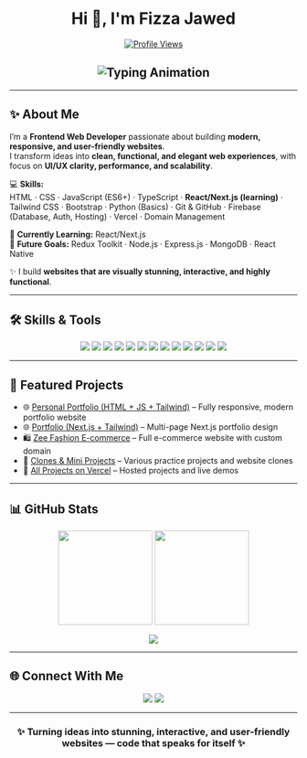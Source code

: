 <!-- My profile README for fizzajawed85 -->

<h1 align="center">Hi 👋, I'm Fizza Jawed</h1>

<p align="center">
  <a href="https://github.com/fizzajawed85">
    <img alt="Profile Views" src="https://komarev.com/ghpvc/?username=fizzajawed85&color=00008B&style=flat-square">
  </a>
</p>

<h2 align="center">
  <img src="https://readme-typing-svg.herokuapp.com?font=Fira+Code&weight=600&size=25&duration=2500&pause=1000&color=00008B&center=true&vCenter=true&width=600&lines=💻+FRONTEND+WEB+DEVELOPER;⚡+REACT+%2F+NEXT.JS+LEARNER;✨+CRAFTING+ELEGANT+WEBSITES" alt="Typing Animation" />
</h2>

---

## ✨ About Me
I’m a **Frontend Web Developer** passionate about building **modern, responsive, and user-friendly websites**.  
I transform ideas into **clean, functional, and elegant web experiences**, with focus on **UI/UX clarity, performance, and scalability**.  

💻 **Skills:**  
HTML · CSS · JavaScript (ES6+) · TypeScript · **React/Next.js (learning)** · Tailwind CSS · Bootstrap · Python (Basics) · Git & GitHub · Firebase (Database, Auth, Hosting) · Vercel · Domain Management  

🌱 **Currently Learning:** React/Next.js  
🎯 **Future Goals:** Redux Toolkit · Node.js · Express.js · MongoDB · React Native  

✨ I build **websites that are visually stunning, interactive, and highly functional**.

---

## 🛠️ Skills & Tools

<p align="center">
  <img src="https://img.shields.io/badge/HTML5-E34F26?style=for-the-badge&logo=html5&logoColor=white"/>
  <img src="https://img.shields.io/badge/CSS3-1572B6?style=for-the-badge&logo=css3&logoColor=white"/>
  <img src="https://img.shields.io/badge/JavaScript-ES6-F7DF1E?style=for-the-badge&logo=javascript&logoColor=black"/>
  <img src="https://img.shields.io/badge/TypeScript-3178C6?style=for-the-badge&logo=typescript&logoColor=white"/>
  <img src="https://img.shields.io/badge/React-20232A?style=for-the-badge&logo=react&logoColor=61DAFB"/>
  <img src="https://img.shields.io/badge/Next.js-000000?style=for-the-badge&logo=nextdotjs&logoColor=white"/>
  <img src="https://img.shields.io/badge/Tailwind_CSS-06B6D4?style=for-the-badge&logo=tailwindcss&logoColor=white"/>
  <img src="https://img.shields.io/badge/Bootstrap-563D7C?style=for-the-badge&logo=bootstrap&logoColor=white"/>
  <img src="https://img.shields.io/badge/Python-3776AB?style=for-the-badge&logo=python&logoColor=white"/>
  <img src="https://img.shields.io/badge/Git-F05032?style=for-the-badge&logo=git&logoColor=white"/>
  <img src="https://img.shields.io/badge/GitHub-181717?style=for-the-badge&logo=github&logoColor=white"/>
  <img src="https://img.shields.io/badge/Firebase-FFCA28?style=for-the-badge&logo=firebase&logoColor=black"/>
  <img src="https://img.shields.io/badge/Vercel-000000?style=for-the-badge&logo=vercel&logoColor=white"/>
</p>

---

## 🚀 Featured Projects

- 🌐 [Personal Portfolio (HTML + JS + Tailwind)](https://personal-portfolio-tailwind-css-ten.vercel.app/) – Fully responsive, modern portfolio website  
- 🌐 [Portfolio (Next.js + Tailwind)](https://next-js-milestone-multipage-portfolio-tailwind.vercel.app/) – Multi-page Next.js portfolio design  
- 🛍️ [Zee Fashion E-commerce](https://www.zeefashion.site/) – Full e-commerce website with custom domain  
- 📱 [Clones & Mini Projects](https://github.com/fizzajawed85?tab=repositories) – Various practice projects and website clones  
- 🚀 [All Projects on Vercel](https://vercel.com/fizza-jaweds-projects) – Hosted projects and live demos  

---

## 📊 GitHub Stats

<p align="center">
  <img src="https://github-readme-stats-czsk.vercel.app/api?username=fizzajawed85&show_icons=true&theme=tokyonight&count_private=true" height="165"/>
  <img src="https://github-readme-stats-czsk.vercel.app/api/streak?user=fizzajawed85&theme=tokyonight" height="165"/>
</p>

<p align="center">
  <img src="https://github-readme-stats-czsk.vercel.app/api/graph?username=fizzajawed85&bg_color=0d1117&color=9A37FF&line=9A37FF&point=ffffff&area=true"/>
</p>

---

## 🌐 Connect With Me
<p align="center">
  <a href="https://github.com/fizzajawed85"><img src="https://img.shields.io/badge/GitHub-100000?style=for-the-badge&logo=github&logoColor=white"/></a>
  <a href="https://www.linkedin.com/in/fizzajawed85"><img src="https://img.shields.io/badge/LinkedIn-0A66C2?style=for-the-badge&logo=linkedin&logoColor=white"/></a>
</p>

---

<h3 align="center">✨ Turning ideas into <b>stunning, interactive, and user-friendly websites</b> — code that speaks for itself ✨</h3>


